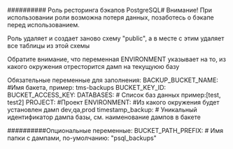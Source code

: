 ########## Роль ресторинга бэкапов PostgreSQL#
Внимание! При использовании роли возможна потеря данных, позаботесь о бэкапе перед использованием.

Роль удаляет и создает заново схему "public", а в месте с этим удаляет все таблицы из этой схемы

Обратите внимание, что переменная ENVIRONMENT указывает на то, из какого окружения отресторится дамп на текущуюю базу

Обязательные переменные для заполнения:
BACKUP_BUCKET_NAME: #Имя бакета, пример: tms-backups
BUCKET_KEY_ID: 
BUCKET_ACCESS_KEY:
DATABASES: # Список баз данных пример:[test, test2]
PROJECT: #Проект
ENVIRONMENT: #Из какого окружения будет установлен дамп dev,qa,prod
timestamp_backup: # Уникальный идентификатор дампа базы, см. наименование дампов в бакете 

##########Опциональные переменные:
BUCKET_PATH_PREFIX: # Имя папки с дампами, по-умолчанию: "psql_backups"
